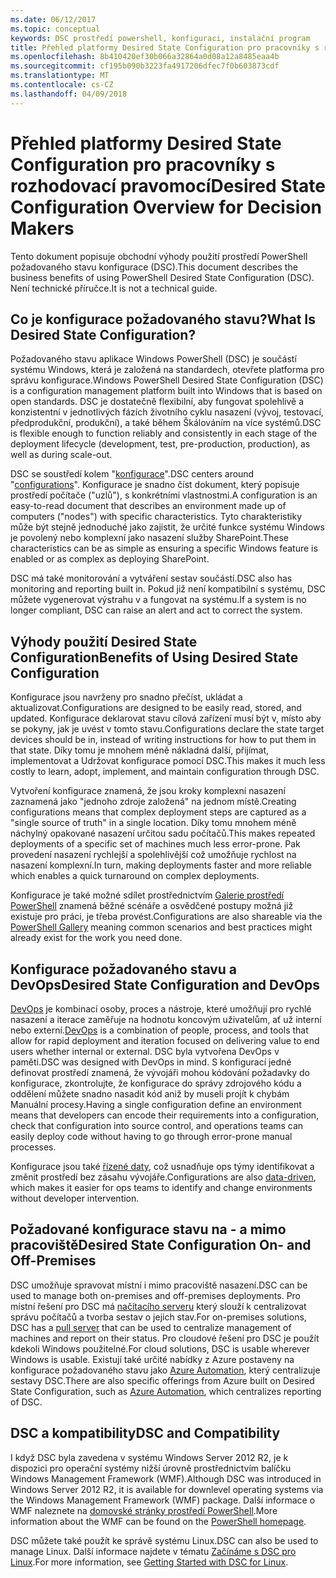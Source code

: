 ```yaml
---
ms.date: 06/12/2017
ms.topic: conceptual
keywords: DSC prostředí powershell, konfiguraci, instalační program
title: Přehled platformy Desired State Configuration pro pracovníky s rozhodovací pravomocí
ms.openlocfilehash: 8b410420ef30b066a32864a0d08a12a8485eaa4b
ms.sourcegitcommit: cf195b090b3223fa4917206dfec7f0b603873cdf
ms.translationtype: MT
ms.contentlocale: cs-CZ
ms.lasthandoff: 04/09/2018
---
```

# <a name="desired-state-configuration-overview-for-decision-makers"></a><span data-ttu-id="1c706-103">Přehled platformy Desired State Configuration pro pracovníky s rozhodovací pravomocí</span><span class="sxs-lookup"><span data-stu-id="1c706-103">Desired State Configuration Overview for Decision Makers</span></span>

<span data-ttu-id="1c706-104">Tento dokument popisuje obchodní výhody použití prostředí PowerShell požadovaného stavu konfigurace (DSC).</span><span class="sxs-lookup"><span data-stu-id="1c706-104">This document describes the business benefits of using PowerShell Desired State Configuration (DSC).</span></span> <span data-ttu-id="1c706-105">Není technické příručce.</span><span class="sxs-lookup"><span data-stu-id="1c706-105">It is not a technical guide.</span></span>

## <a name="what-is-desired-state-configuration"></a><span data-ttu-id="1c706-106">Co je konfigurace požadovaného stavu?</span><span class="sxs-lookup"><span data-stu-id="1c706-106">What Is Desired State Configuration?</span></span>

<span data-ttu-id="1c706-107">Požadovaného stavu aplikace Windows PowerShell (DSC) je součástí systému Windows, která je založená na standardech, otevřete platforma pro správu konfigurace.</span><span class="sxs-lookup"><span data-stu-id="1c706-107">Windows PowerShell Desired State Configuration (DSC) is a configuration management platform built into Windows that is based on open standards.</span></span> <span data-ttu-id="1c706-108">DSC je dostatečně flexibilní, aby fungovat spolehlivě a konzistentní v jednotlivých fázích životního cyklu nasazení (vývoj, testovací, předprodukční, produkční), a také během Škálováním na více systémů.</span><span class="sxs-lookup"><span data-stu-id="1c706-108">DSC is flexible enough to function reliably and consistently in each stage of the deployment lifecycle (development, test, pre-production, production), as well as during scale-out.</span></span>

<span data-ttu-id="1c706-109">DSC se soustředí kolem "[konfigurace](https://msdn.microsoft.com/powershell/dsc/configurations)".</span><span class="sxs-lookup"><span data-stu-id="1c706-109">DSC centers around "[configurations](https://msdn.microsoft.com/powershell/dsc/configurations)".</span></span>
<span data-ttu-id="1c706-110">Konfigurace je snadno číst dokument, který popisuje prostředí počítače ("uzlů"), s konkrétními vlastnostmi.</span><span class="sxs-lookup"><span data-stu-id="1c706-110">A configuration is an easy-to-read document that describes an environment made up of computers ("nodes") with specific characteristics.</span></span>
<span data-ttu-id="1c706-111">Tyto charakteristiky může být stejně jednoduché jako zajistit, že určité funkce systému Windows je povolený nebo komplexní jako nasazení služby SharePoint.</span><span class="sxs-lookup"><span data-stu-id="1c706-111">These characteristics can be as simple as ensuring a specific Windows feature is enabled or as complex as deploying SharePoint.</span></span>

<span data-ttu-id="1c706-112">DSC má také monitorování a vytváření sestav součástí.</span><span class="sxs-lookup"><span data-stu-id="1c706-112">DSC also has monitoring and reporting built in.</span></span>
<span data-ttu-id="1c706-113">Pokud již není kompatibilní s systému, DSC můžete vygenerovat výstrahu v a fungovat na systému.</span><span class="sxs-lookup"><span data-stu-id="1c706-113">If a system is no longer compliant, DSC can raise an alert and act to correct the system.</span></span>

## <a name="benefits-of-using-desired-state-configuration"></a><span data-ttu-id="1c706-114">Výhody použití Desired State Configuration</span><span class="sxs-lookup"><span data-stu-id="1c706-114">Benefits of Using Desired State Configuration</span></span>

<span data-ttu-id="1c706-115">Konfigurace jsou navrženy pro snadno přečíst, ukládat a aktualizovat.</span><span class="sxs-lookup"><span data-stu-id="1c706-115">Configurations are designed to be easily read, stored, and updated.</span></span>
<span data-ttu-id="1c706-116">Konfigurace deklarovat stavu cílová zařízení musí být v, místo aby se pokyny, jak je uvést v tomto stavu.</span><span class="sxs-lookup"><span data-stu-id="1c706-116">Configurations declare the state target devices should be in, instead of writing instructions for how to put them in that state.</span></span>
<span data-ttu-id="1c706-117">Díky tomu je mnohem méně nákladná další, přijímat, implementovat a Udržovat konfigurace pomocí DSC.</span><span class="sxs-lookup"><span data-stu-id="1c706-117">This makes it much less costly to learn, adopt, implement, and maintain configuration through DSC.</span></span>

<span data-ttu-id="1c706-118">Vytvoření konfigurace znamená, že jsou kroky komplexní nasazení zaznamená jako "jednoho zdroje založená" na jednom místě.</span><span class="sxs-lookup"><span data-stu-id="1c706-118">Creating configurations means that complex deployment steps are captured as a "single source of truth" in a single location.</span></span>
<span data-ttu-id="1c706-119">Díky tomu mnohem méně náchylný opakované nasazení určitou sadu počítačů.</span><span class="sxs-lookup"><span data-stu-id="1c706-119">This makes repeated deployments of a specific set of machines much less error-prone.</span></span>
<span data-ttu-id="1c706-120">Pak provedení nasazení rychlejší a spolehlivější což umožňuje rychlost na nasazení komplexní.</span><span class="sxs-lookup"><span data-stu-id="1c706-120">In turn, making deployments faster and more reliable which enables a quick turnaround on complex deployments.</span></span>

<span data-ttu-id="1c706-121">Konfigurace je také možné sdílet prostřednictvím [Galerie prostředí PowerShell](https://powershellgallery.com) znamená běžné scénáře a osvědčené postupy možná již existuje pro práci, je třeba provést.</span><span class="sxs-lookup"><span data-stu-id="1c706-121">Configurations are also shareable via the [PowerShell Gallery](https://powershellgallery.com) meaning common scenarios and best practices might already exist for the work you need done.</span></span>


## <a name="desired-state-configuration-and-devops"></a><span data-ttu-id="1c706-122">Konfigurace požadovaného stavu a DevOps</span><span class="sxs-lookup"><span data-stu-id="1c706-122">Desired State Configuration and DevOps</span></span>

<span data-ttu-id="1c706-123">[DevOps](http://blogs.technet.com/b/ashleymcglone/archive/2015/11/20/devops-for-n00bs-ie-windows-people.aspx) je kombinací osoby, proces a nástroje, které umožňují pro rychlé nasazení a iterace zaměřuje na hodnotu koncovým uživatelům, ať už interní nebo externí.</span><span class="sxs-lookup"><span data-stu-id="1c706-123">[DevOps](http://blogs.technet.com/b/ashleymcglone/archive/2015/11/20/devops-for-n00bs-ie-windows-people.aspx) is a combination of people, process, and tools that allow for rapid deployment and iteration focused on delivering value to end users whether internal or external.</span></span>
<span data-ttu-id="1c706-124">DSC byla vytvořena DevOps v paměti.</span><span class="sxs-lookup"><span data-stu-id="1c706-124">DSC was designed with DevOps in mind.</span></span>
<span data-ttu-id="1c706-125">S konfigurací jedné definovat prostředí znamená, že vývojáři mohou kódování požadavky do konfigurace, zkontrolujte, že konfigurace do správy zdrojového kódu a oddělení můžete snadno nasadit kód aniž by museli projít k chybám Manuální procesy.</span><span class="sxs-lookup"><span data-stu-id="1c706-125">Having a single configuration define an environment means that developers can encode their requirements into a configuration, check that configuration into source control, and operations teams can easily deploy code without having to go through error-prone manual processes.</span></span>

<span data-ttu-id="1c706-126">Konfigurace jsou také [řízené daty](https://msdn.microsoft.com/powershell/dsc/configdata), což usnadňuje ops týmy identifikovat a změnit prostředí bez zásahu vývojáře.</span><span class="sxs-lookup"><span data-stu-id="1c706-126">Configurations are also [data-driven](https://msdn.microsoft.com/powershell/dsc/configdata), which makes it easier for ops teams to identify and change environments without developer intervention.</span></span>

## <a name="desired-state-configuration-on--and-off-premises"></a><span data-ttu-id="1c706-127">Požadované konfigurace stavu na - a mimo pracoviště</span><span class="sxs-lookup"><span data-stu-id="1c706-127">Desired State Configuration On- and Off-Premises</span></span>

<span data-ttu-id="1c706-128">DSC umožňuje spravovat místní i mimo pracoviště nasazení.</span><span class="sxs-lookup"><span data-stu-id="1c706-128">DSC can be used to manage both on-premises and off-premises deployments.</span></span>
<span data-ttu-id="1c706-129">Pro místní řešení pro DSC má [načítacího serveru](https://msdn.microsoft.com/powershell/dsc/pullserver) který slouží k centralizovat správu počítačů a tvorba sestav o jejich stav.</span><span class="sxs-lookup"><span data-stu-id="1c706-129">For on-premises solutions, DSC has a [pull server](https://msdn.microsoft.com/powershell/dsc/pullserver) that can be used to centralize management of machines and report on their status.</span></span>
<span data-ttu-id="1c706-130">Pro cloudové řešení pro DSC je použít kdekoli Windows použitelné.</span><span class="sxs-lookup"><span data-stu-id="1c706-130">For cloud solutions, DSC is usable wherever Windows is usable.</span></span>
<span data-ttu-id="1c706-131">Existují také určité nabídky z Azure postaveny na konfigurace požadovaného stavu jako [Azure Automation](https://azure.microsoft.com/en-us/documentation/services/automation/), který centralizuje sestavy DSC.</span><span class="sxs-lookup"><span data-stu-id="1c706-131">There are also specific offerings from Azure built on Desired State Configuration, such as [Azure Automation](https://azure.microsoft.com/en-us/documentation/services/automation/), which centralizes reporting of DSC.</span></span>

## <a name="dsc-and-compatibility"></a><span data-ttu-id="1c706-132">DSC a kompatibility</span><span class="sxs-lookup"><span data-stu-id="1c706-132">DSC and Compatibility</span></span>

<span data-ttu-id="1c706-133">I když DSC byla zavedena v systému Windows Server 2012 R2, je k dispozici pro operační systémy nižší úrovně prostřednictvím balíčku Windows Management Framework (WMF).</span><span class="sxs-lookup"><span data-stu-id="1c706-133">Although DSC was introduced in Windows Server 2012 R2, it is available for downlevel operating systems via the Windows Management Framework (WMF) package.</span></span>
<span data-ttu-id="1c706-134">Další informace o WMF naleznete na [domovské stránky prostředí PowerShell](https://msdn.microsoft.com/en-us/powershell/).</span><span class="sxs-lookup"><span data-stu-id="1c706-134">More information about the WMF can be found on the [PowerShell homepage](https://msdn.microsoft.com/en-us/powershell/).</span></span>

<span data-ttu-id="1c706-135">DSC můžete také použít ke správě systému Linux.</span><span class="sxs-lookup"><span data-stu-id="1c706-135">DSC can also be used to manage Linux.</span></span> <span data-ttu-id="1c706-136">Další informace najdete v tématu [Začínáme s DSC pro Linux](https://msdn.microsoft.com/en-us/powershell/dsc/lnxgettingstarted).</span><span class="sxs-lookup"><span data-stu-id="1c706-136">For more information, see [Getting Started with DSC for Linux](https://msdn.microsoft.com/en-us/powershell/dsc/lnxgettingstarted).</span></span>